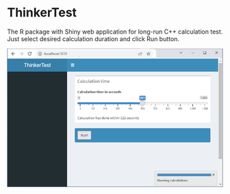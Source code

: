 # ThinkerTest

The R package with Shiny web application for long-run C++ calculation test.
Just select desired calculation duration and click Run button.

![Screenshot](https://github.com/vicdmitrienko/RThinkerTest/blob/main/imgs/Screenshot.png?raw=true)